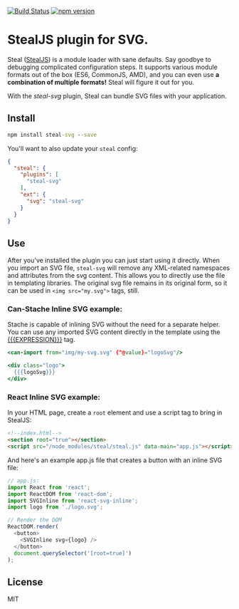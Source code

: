 [![Build Status](https://travis-ci.org/stealjs/steal-svg.svg?branch=master)](https://travis-ci.org/stealjs/steal-svg)
[![npm version](https://badge.fury.io/js/steal-svg.svg)](https://badge.fury.io/js/steal-coffee)

# StealJS plugin for SVG.

Steal ([StealJS](http://stealjs.com/)) is a module loader with sane defaults. Say goodbye to debugging complicated configuration steps. It supports various module formats out of the box (ES6, CommonJS, AMD), and you can even use **a combination of multiple formats!** Steal will figure it out for you.

With the _steal-svg_ plugin, Steal can bundle SVG files with your application.

## Install

```cmd
npm install steal-svg --save
```

You'll want to also update your `steal` config:

```json
{
  "steal": {
    "plugins": [
      "steal-svg"
    ],
    "ext": {
      "svg": "steal-svg"
    }
  }
}
```

## Use

After you've installed the plugin you can just start using it directly.  When you import an SVG file, `steal-svg` will remove any XML-related namespaces and attributes from the svg content.  This allows you to directly use the file in templating libraries.  The original svg file remains in its original form, so it can be used in `<img src="my.svg">` tags, still.

### Can-Stache Inline SVG example:

Stache is capable of inlining SVG without the need for a separate helper.  You can use any imported SVG content directly in the template using the [{{{EXPRESSION}}}](http://canjs.com/doc/can-stache.tags.unescaped.html) tag.

```handlebars
<can-import from="img/my-svg.svg" {^@value}="logoSvg"/>

<div class="logo">
  {{{logoSvg}}}
</div>
```

### React Inline SVG example:
In your HTML page, create a `root` element and use a script tag to bring in StealJS:

```html
<!--index.html-->
<section root="true"></section>
<script src="/node_modules/steal/steal.js" data-main="app.js"></script>
```

And here's an example app.js file that creates a button with an inline SVG file:

```js
// app.js:
import React from 'react';
import ReactDOM from 'react-dom';
import SVGInline from 'react-svg-inline';
import logo from './logo.svg';

// Render the DOM
ReactDOM.render(
  <button>
    <SVGInline svg={logo} />
  </button>
  document.querySelector('[root=true]')
);
```

## License

MIT